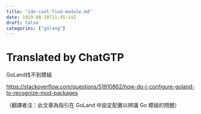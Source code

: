 ```yaml
---
title: "ide-cant-find-module.md"
date: 1919-08-10T11:45:14Z
draft: false
categories: ["golang"]
---
```




# Translated by ChatGTP

GoLand找不到模組

https://stackoverflow.com/questions/51910862/how-do-i-configure-goland-to-recognize-mod-packages

（翻譯者注：此文章為指引在 GoLand 中設定配置以辨識 Go 模組的問題）
